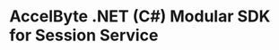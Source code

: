 [//]: # (This code is generated by tool. DO NOT EDIT.)

# AccelByte .NET (C#) Modular SDK for Session Service